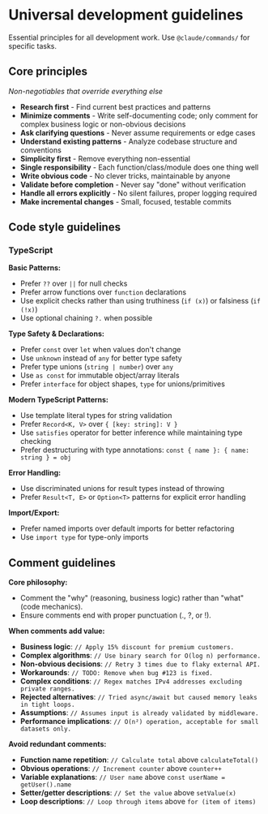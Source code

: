 # Universal development guidelines

Essential principles for all development work. Use `@claude/commands/` for specific tasks.

## Core principles

_Non-negotiables that override everything else_

- **Research first** - Find current best practices and patterns
- **Minimize comments** - Write self-documenting code; only comment for complex business logic or non-obvious decisions
- **Ask clarifying questions** - Never assume requirements or edge cases
- **Understand existing patterns** - Analyze codebase structure and conventions
- **Simplicity first** - Remove everything non-essential
- **Single responsibility** - Each function/class/module does one thing well
- **Write obvious code** - No clever tricks, maintainable by anyone
- **Validate before completion** - Never say "done" without verification
- **Handle all errors explicitly** - No silent failures, proper logging required
- **Make incremental changes** - Small, focused, testable commits

## Code style guidelines

### TypeScript

**Basic Patterns:**

- Prefer `??` over `||` for null checks
- Prefer arrow functions over `function` declarations
- Use explicit checks rather than using truthiness (`if (x)`) or falsiness (`if (!x)`)
- Use optional chaining `?.` when possible

**Type Safety & Declarations:**

- Prefer `const` over `let` when values don't change
- Use `unknown` instead of `any` for better type safety
- Prefer type unions (`string | number`) over `any`
- Use `as const` for immutable object/array literals
- Prefer `interface` for object shapes, `type` for unions/primitives

**Modern TypeScript Patterns:**

- Use template literal types for string validation
- Prefer `Record<K, V>` over `{ [key: string]: V }`
- Use `satisfies` operator for better inference while maintaining type checking
- Prefer destructuring with type annotations: `const { name }: { name: string } = obj`

**Error Handling:**

- Use discriminated unions for result types instead of throwing
- Prefer `Result<T, E>` or `Option<T>` patterns for explicit error handling

**Import/Export:**

- Prefer named imports over default imports for better refactoring
- Use `import type` for type-only imports

## Comment guidelines

**Core philosophy:**

- Comment the "why" (reasoning, business logic) rather than "what" (code mechanics).
- Ensure comments end with proper punctuation (., ?, or !).

**When comments add value:**

- **Business logic**: `// Apply 15% discount for premium customers.`
- **Complex algorithms**: `// Use binary search for O(log n) performance.`
- **Non-obvious decisions**: `// Retry 3 times due to flaky external API.`
- **Workarounds**: `// TODO: Remove when bug #123 is fixed.`
- **Complex conditions**: `// Regex matches IPv4 addresses excluding private ranges.`
- **Rejected alternatives**: `// Tried async/await but caused memory leaks in tight loops.`
- **Assumptions**: `// Assumes input is already validated by middleware.`
- **Performance implications**: `// O(n²) operation, acceptable for small datasets only.`

**Avoid redundant comments:**

- **Function name repetition**: `// Calculate total` above `calculateTotal()`
- **Obvious operations**: `// Increment counter` above `counter++`
- **Variable explanations**: `// User name` above `const userName = getUser().name`
- **Setter/getter descriptions**: `// Set the value` above `setValue(x)`
- **Loop descriptions**: `// Loop through items` above `for (item of items)`
